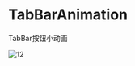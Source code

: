 # TabBarAnimation

TabBar按钮小动画

![12](https://github.com/ChinaArJun/TabBarAnimation/blob/master/demo.gif)
